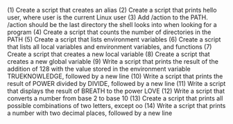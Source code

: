 (1) Create a script that creates an alias
(2) Create a script that prints hello user, where user is the current Linux user
(3) Add /action to the PATH. /action should be the last directory the shell looks into when looking for a program
(4) Create a script that counts the number of directories in the PATH
(5) Create a script that lists environment variables
(6) Create a script that lists all local variables and environment variables, and functions
(7) Create a script that creates a new local variable
(8) Create a script that creates a new global variable
(9) Write a script that prints the result of the addition of 128 with the value stored in the environment variable TRUEKNOWLEDGE, followed by a new line
(10) Write a script that prints the result of POWER divided by DIVIDE, followed by a new line
(11) Write a script that displays the result of BREATH to the power LOVE
(12) Write a script that converts a number from base 2 to base 10
(13) Create a script that prints all possible combinations of two letters, except oo
(14) Write a script that prints a number with two decimal places, followed by a new line
